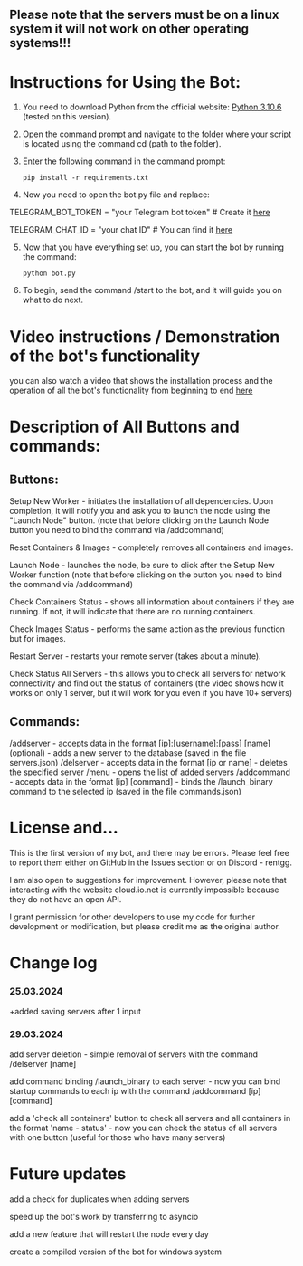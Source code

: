## Please note that the servers must be on a linux system it will not work on other operating systems!!!



# Instructions for Using the Bot:

1. You need to download Python from the official website: [Python 3.10.6](https://www.python.org/downloads/release/python-3106/) (tested on this version).

2. Open the command prompt and navigate to the folder where your script is located using the command cd (path to the folder).

3. Enter the following command in the command prompt: <pre>```pip install -r requirements.txt```</pre>

4. Now you need to open the bot.py file and replace:

TELEGRAM_BOT_TOKEN = "your Telegram bot token" # Create it [here](https://t.me/BotFather)

TELEGRAM_CHAT_ID = "your chat ID" # You can find it [here](https://t.me/myidbot)

5. Now that you have everything set up, you can start the bot by running the command:<pre>```python bot.py```</pre>

6. To begin, send the command /start to the bot, and it will guide you on what to do next.


# Video instructions / Demonstration of the bot's functionality

you can also watch a video that shows the installation process and the operation of all the bot's functionality from beginning to end
[here](https://youtu.be/730GsS12hw0)


# Description of All Buttons and commands:

## Buttons:
Setup New Worker - initiates the installation of all dependencies. Upon completion, it will notify you and ask you to launch the node using the "Launch Node" button. (note that before clicking on the Launch Node button you need to bind the command via /addcommand)

Reset Containers & Images - completely removes all containers and images.

Launch Node - launches the node, be sure to click after the Setup New Worker function (note that before clicking on the button you need to bind the command via /addcommand)

Check Containers Status - shows all information about containers if they are running. If not, it will indicate that there are no running containers.

Check Images Status - performs the same action as the previous function but for images.

Restart Server - restarts your remote server (takes about a minute).

Check Status All Servers - this allows you to check all servers for network connectivity and find out the status of containers (the video shows how it works on only 1 server, but it will work for you even if you have 10+ servers)

## Commands:
/addserver - accepts data in the format [ip]:[username]:[pass] [name] (optional) - adds a new server to the database (saved in the file servers.json)
/delserver - accepts data in the format [ip or name] - deletes the specified server
/menu - opens the list of added servers
/addcommand - accepts data in the format [ip] [command] - binds the /launch_binary command to the selected ip (saved in the file commands.json)

# License and...

This is the first version of my bot, and there may be errors. Please feel free to report them either on GitHub in the Issues section or on Discord - rentgg.

I am also open to suggestions for improvement. However, please note that interacting with the website cloud.io.net is currently impossible because they do not have an open API.

I grant permission for other developers to use my code for further development or modification, but please credit me as the original author.


# Change log
### 25.03.2024

+added saving servers after 1 input

### 29.03.2024
add server deletion - simple removal of servers with the command /delserver [name]

add command binding /launch_binary to each server - now you can bind startup commands to each ip with the command /addcommand [ip] [command]

add a 'check all containers' button to check all servers and all containers in the format 'name - status' - now you can check the status of all servers with one button (useful for those who have many servers)

# Future updates
add a check for duplicates when adding servers

speed up the bot's work by transferring to asyncio

add a new feature that will restart the node every day

create a compiled version of the bot for windows system

